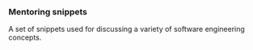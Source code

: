 ### Mentoring snippets

A set of snippets used for discussing a variety of software engineering concepts.